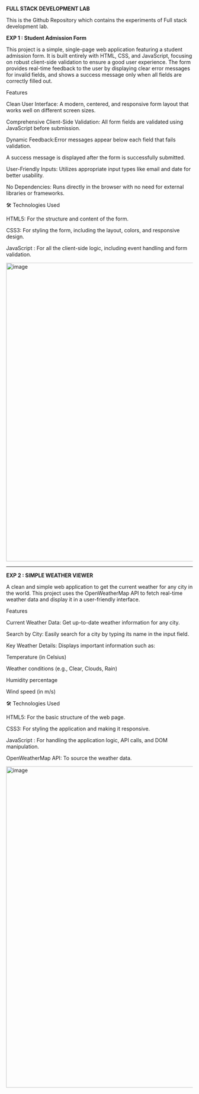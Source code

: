 **FULL STACK DEVELOPMENT LAB**


This is the Github Repository which contains the experiments of Full stack development lab.


**EXP 1 : Student Admission Form**

This project is a simple, single-page web application featuring a student admission form. It is built entirely with HTML, CSS, and JavaScript, focusing on robust client-side validation to ensure a good user experience.
The form provides real-time feedback to the user by displaying clear error messages for invalid fields, and shows a success message only when all fields are correctly filled out.


Features

Clean User Interface: A modern, centered, and responsive form layout that works well on different screen sizes.

Comprehensive Client-Side Validation: All form fields are validated using JavaScript before submission.

Dynamic Feedback:Error messages appear below each field that fails validation.

A success message is displayed after the form is successfully submitted.

User-Friendly Inputs: Utilizes appropriate input types like email and date for better usability.

No Dependencies: Runs directly in the browser with no need for external libraries or frameworks.


🛠️ Technologies Used

HTML5: For the structure and content of the form.

CSS3: For styling the form, including the layout, colors, and responsive design.

JavaScript : For all the client-side logic, including event handling and form validation.

<img width="832" height="804" alt="image" src="https://github.com/user-attachments/assets/9c029ce6-cbd3-4dde-aa64-ac9220bfc175" />

--------------------------------------------------------------------------------------------------------------------------------------------------------------------

**EXP 2 : SIMPLE WEATHER VIEWER**

A clean and simple web application to get the current weather for any city in the world. This project uses the OpenWeatherMap API to fetch real-time weather data and display it in a user-friendly interface.


Features

Current Weather Data: Get up-to-date weather information for any city.

Search by City: Easily search for a city by typing its name in the input field.

Key Weather Details: Displays important information such as:

Temperature (in Celsius)

Weather conditions (e.g., Clear, Clouds, Rain)

Humidity percentage

Wind speed (in m/s)


🛠️ Technologies Used

HTML5: For the basic structure of the web page.

CSS3: For styling the application and making it responsive.

JavaScript : For handling the application logic, API calls, and DOM manipulation.

OpenWeatherMap API: To source the weather data.

<img width="1012" height="865" alt="image" src="https://github.com/user-attachments/assets/af439381-2e90-4924-9866-44bc7155f45b" />



